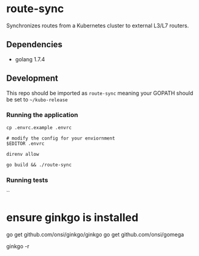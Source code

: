 # route-sync

Synchronizes routes from a Kubernetes cluster to external L3/L7 routers.

## Dependencies

- golang 1.7.4 

## Development

This repo should be imported as `route-sync` meaning your GOPATH should be set to `~/kubo-release`

### Running the application

```
cp .envrc.example .envrc

# modify the config for your enviornment
$EDITOR .envrc

direnv allow

go build && ./route-sync
```

### Running tests

``
# ensure ginkgo is installed
go get github.com/onsi/ginkgo/ginkgo
go get github.com/onsi/gomega

ginkgo -r
``` 

